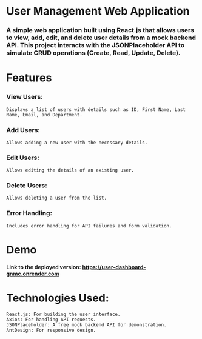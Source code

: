 # User Management Web Application
### A simple web application built using React.js that allows users to view, add, edit, and delete user details from a mock backend API. This project interacts with the JSONPlaceholder API to simulate CRUD operations (Create, Read, Update, Delete).

# Features
### View Users: 
    Displays a list of users with details such as ID, First Name, Last Name, Email, and Department.
### Add Users: 
    Allows adding a new user with the necessary details.
### Edit Users: 
    Allows editing the details of an existing user.
### Delete Users: 
    Allows deleting a user from the list.
### Error Handling: 
    Includes error handling for API failures and form validation.

# Demo
#### Link to the deployed version: https://user-dashboard-gnmc.onrender.com

# Technologies Used:
    React.js: For building the user interface.
    Axios: For handling API requests.
    JSONPlaceholder: A free mock backend API for demonstration.
    AntDesign: For responsive design.

